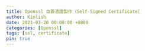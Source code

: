```yaml
---
title: Openssl 自簽憑證製作（Self-Signed Certificate）
author: Kinlish
date: 2021-03-20 00:00:00 +0800
categories: [Openssl]
tags: [ssl, certificate]
pin: true
---
```


